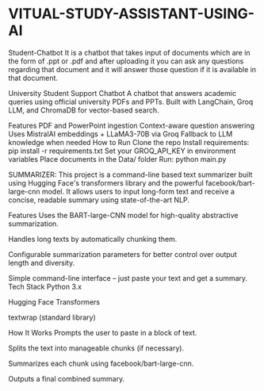 # VITUAL-STUDY-ASSISTANT-USING-AI
Student-Chatbot
It is a chatbot that takes input of documents which are in the form of .ppt or .pdf and after uploading it you can ask any questions regarding that document and it will answer those question if it is available in that document.

University Student Support Chatbot
A chatbot that answers academic queries using official university PDFs and PPTs. Built with LangChain, Groq LLM, and ChromaDB for vector-based search.

Features
PDF and PowerPoint ingestion
Context-aware question answering
Uses MistralAI embeddings + LLaMA3-70B via Groq
Fallback to LLM knowledge when needed
How to Run
Clone the repo
Install requirements: pip install -r requirements.txt
Set your GROQ_API_KEY in environment variables
Place documents in the Data/ folder
Run: python main.py

SUMMARIZER:
This project is a command-line based text summarizer built using Hugging Face's transformers library and the powerful facebook/bart-large-cnn model. It allows users to input long-form text and receive a concise, readable summary using state-of-the-art NLP.

 Features
 Uses the BART-large-CNN model for high-quality abstractive summarization.

 Handles long texts by automatically chunking them.

 Configurable summarization parameters for better control over output length and diversity.

 Simple command-line interface – just paste your text and get a summary.
 Tech Stack
Python 3.x

Hugging Face Transformers

textwrap (standard library)

 How It Works
Prompts the user to paste in a block of text.

Splits the text into manageable chunks (if necessary).

Summarizes each chunk using facebook/bart-large-cnn.

Outputs a final combined summary.
